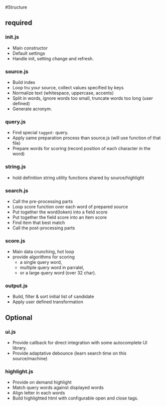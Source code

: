 #Structure

## required

### init.js

- Main constructor
- Default settings
- Handle init, setting change and refresh.
 
### source.js
   
- Build index
- Loop tru your source, collect values specified by keys
- Normalize text (whitespace, uppercase, accents)
- Split in words, ignore words too small, truncate words too long (user defined)
- Generate acronym.

   
### query.js
    
- Find special `tagged:` query.
- Apply same preparation process than source.js (will use function of that file)
- Prepare words for scoring (record position of each character in the word)

### string.js

- hold definition string utility functions shared by source/highlight


### search.js
    
- Call the pre-processing parts
- Loop score function over each word of prepared source
- Put together the word(token) into a field score
- Put together the field score into an item score
- Find item that best match
- Call the post-processing parts
    
### score.js

- Main data crunching, hot loop
- provide algorithms for scoring 
    - a single query word, 
    - multiple query word in parralel, 
    - or a large query word (over 32 char).

### output.js

- Build, filter & sort initial list of candidate
- Apply user defined transformation

## Optional    
    
### ui.js

- Provide callback for direct integration with some autocomplete UI library.
- Provide adaptative debounce (learn search time on this source/machine)

### highlight.js

- Provide on demand highlight
- Match query words against displayed words
- Align letter in each words
- Build highlighted html with configurable open and close tags.
   

    
    
   
